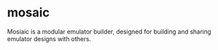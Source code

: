 # mosaic
Mosiaic is a modular emulator builder, designed for building and sharing emulator designs with others.